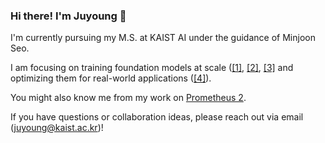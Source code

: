 ### Hi there! I'm Juyoung 👋

I'm currently pursuing my M.S. at KAIST AI under the guidance of Minjoon Seo.

I am focusing on training foundation models at scale ([[1]](https://arxiv.org/abs/2504.15431), [[2]](https://huggingface.co/trillionlabs/Tri-7B), [[3]](https://huggingface.co/trillionlabs/Tri-21B) and optimizing them for real-world applications ([[4]](https://huggingface.co/trillionlabs/Tri-7B-Search-preview)).

You might also know me from my work on [Prometheus 2](https://arxiv.org/abs/2405.01535).

If you have questions or collaboration ideas, please reach out via email (juyoung@kaist.ac.kr)!
